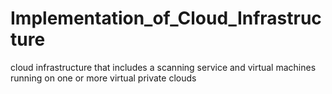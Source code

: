 # Implementation_of_Cloud_Infrastructure
cloud infrastructure that includes a scanning service and virtual machines running on one or more virtual private clouds 
